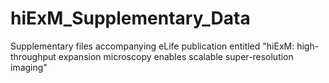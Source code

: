 # hiExM_Supplementary_Data
Supplementary files accompanying eLife publication entitled "hiExM: high-throughput expansion microscopy enables scalable super-resolution imaging"
